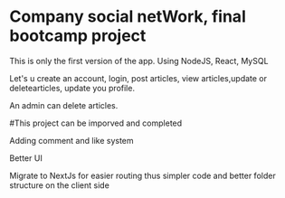 # Company social netWork, final bootcamp project
This is only the first version of the app. Using NodeJS, React, MySQL

Let's u create an account, login, post articles, view articles,update or deletearticles, update you profile.

An admin can delete articles.

#This project can be imporved and completed

Adding comment and like system

Better UI

Migrate to NextJs for easier routing thus simpler code and better folder structure on the client side
